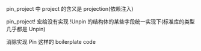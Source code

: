 pin_project 中 project 的含义是 projection(依赖注入)

pin_project! 宏给没有实现 !Unpin 的结构体的某些字段统一实现下(标准库的类型几乎都是 Unpin)

消除实现 Pin 这样的 boilerplate code
